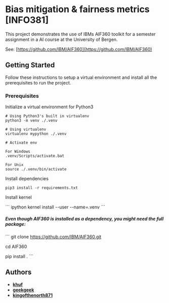 # Bias mitigation & fairness metrics [INFO381]

This project demonstrates the use of IBMs AIF360 toolkit for a semester assignment in a AI course at the University of Bergen. 

See: [https://github.com/IBM/AIF360](https://github.com/IBM/AIF360)

## Getting Started

Follow these instructions to setup a virtual environment and install all the prerequisites to run the project. 

### Prerequisites

Initialize a virtual environment for Python3

```
# Using Python3's built in virtualenv
python3 -m venv ./.venv

# Using virtualenv 
virtualenv mypython ./.venv

# Activate env

For Windows
.venv/Scripts/activate.bat

For Unix
source ./.venv/bin/activate
```
Install dependencies

```
pip3 install -r requirements.txt
```

Install kernel

´´´
ipython kernel install --user --name=.venv
´´´

##### Even though AIF360 is installed as a dependency, you might need the full package:

´´´
git clone https://github.com/IBM/AIF360.git

cd AIF360

pip install .
´´´

## Authors

* [**khuf**](https://github.com/khuf)
* [**geekgeek**](https://github.com/geekgeek)
* [**kingofthenorth871**](https://github.com/kingofthenorth871)
